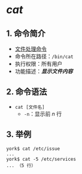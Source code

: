 # *cat*

## 1. 命令简介

- <u>文件处理命令</u>
- 命令所在路径：`/bin/cat`
- 执行权限：所有用户
- 功能描述：***显示文件内容***

## 2. 命令语法

- `cat [文件名]`
    - `-n`：显示前 *n* 行

## 3. 举例

    york$ cat /etc/issue
    ...
    york$ cat -5 /etc/services
    ... （5 行）